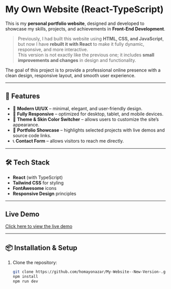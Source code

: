 # My Own Website (React-TypeScript)

This is my **personal portfolio website**, designed and developed to showcase my skills, projects, and achievements in **Front-End Development**.

> Previously, I had built this website using **HTML, CSS, and JavaScript**, but now I have **rebuilt it with React** to make it fully dynamic, responsive, and more interactive.  
> This version is not exactly like the previous one; it includes **small improvements and changes** in design and functionality.

The goal of this project is to provide a professional online presence with a clean design, responsive layout, and smooth user experience.

---

## 🚀 Features

- 🎨 **Modern UI/UX** – minimal, elegant, and user-friendly design.  
- 📱 **Fully Responsive** – optimized for desktop, tablet, and mobile devices.  
- 🌙 **Theme & Skin Color Switcher** – allows users to customize the site’s appearance.  
- 📂 **Portfolio Showcase** – highlights selected projects with live demos and source code links.  
- 📞 **Contact Form** – allows visitors to reach me directly.

---

## 🛠️ Tech Stack

- **React** (with TypeScript)  
- **Tailwind CSS** for styling  
- **FontAwesome** icons  
- **Responsive Design** principles
---
## Live Demo
[Click here to view the live demo](https://homayonazar.com/)

---

## 📦 Installation & Setup

1. Clone the repository:  
   ```bash
   git clone https://github.com/homayonazar/My-Website--New-Version-.git
   npm install
   npm run dev
   